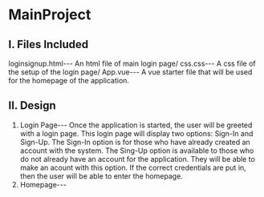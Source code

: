 # MainProject
I. Files Included
------------------
loginsignup.html---            An html file of main login page/
css.css---                     A css file of the setup of the login page/
App.vue---                     A vue starter file that will be used for the homepage of the application.

II. Design
-----------
1. Login Page--- Once the application is started, the user will be greeted with a login page. This login page will display two options: Sign-In and Sign-Up. The Sign-In option is for those who have already created an account with the system. The Sing-Up option is available to those who do not already have an account for the application. They will be able to make an acount with this option. If the correct credentials are put in, then the user will be able to enter the homepage.
2. Homepage---
